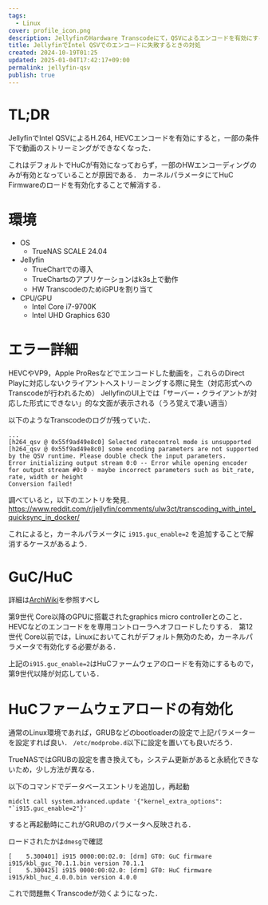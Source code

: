 ```yaml
---
tags:
  - Linux
cover: profile_icon.png
description: JellyfinのHardware Transcodeにて，QSVによるエンコードを有効にするとTranscodeを必要とする条件で再生に失敗する際の対処
title: JellyfinでIntel QSVでのエンコードに失敗するときの対処
created: 2024-10-19T01:25
updated: 2025-01-04T17:42:17+09:00
permalink: jellyfin-qsv
publish: true
---
```

# TL;DR
JellyfinでIntel QSVによるH.264, HEVCエンコードを有効にすると，一部の条件下で動画のストリーミングができなくなった．

これはデフォルトでHuCが有効になっておらず，一部のHWエンコーディングのみが有効となっていることが原因である．
カーネルパラメータにてHuC Firmwareのロードを有効化することで解消する．

# 環境
- OS
    - TrueNAS SCALE 24.04
- Jellyfin
    - TrueChartでの導入
    - TrueChartsのアプリケーションはk3s上で動作
    - HW TranscodeのためiGPUを割り当て
- CPU/GPU
    - Intel Core i7-9700K
    - Intel UHD Graphics 630

# エラー詳細
HEVCやVP9，Apple ProResなどでエンコードした動画を，これらのDirect Playに対応しないクライアントへストリーミングする際に発生（対応形式へのTranscodeが行われるため）
JellyfinのUI上では「サーバー・クライアントが対応した形式にできない」的な文面が表示される（うろ覚えで凄い適当）

以下のようなTranscodeのログが残っていた．
```
...
[h264_qsv @ 0x55f9ad49e8c0] Selected ratecontrol mode is unsupported
[h264_qsv @ 0x55f9ad49e8c0] some encoding parameters are not supported by the QSV runtime. Please double check the input parameters.
Error initializing output stream 0:0 -- Error while opening encoder for output stream #0:0 - maybe incorrect parameters such as bit_rate, rate, width or height
Conversion failed!
```

調べていると，以下のエントリを発見．
https://www.reddit.com/r/jellyfin/comments/ulw3ct/transcoding_with_intel_quicksync_in_docker/

これによると，カーネルパラメータに `i915.guc_enable=2` を追加することで解消するケースがあるよう．

# GuC/HuC
詳細は[ArchWiki](https://wiki.archlinux.jp/index.php/Intel_graphics#GuC.2FHuC_.E3.83.95.E3.82.A1.E3.83.BC.E3.83.A0.E3.82.A6.E3.82.A7.E3.82.A2.E3.81.AE.E3.83.AD.E3.83.BC.E3.83.89.E3.82.92.E6.9C.89.E5.8A.B9.E3.81.AB.E3.81.99.E3.82.8B)を参照すべし

第9世代 Core以降のGPUに搭載されたgraphics micro controllerとのこと．HEVCなどのエンコードをを専用コントローラへオフロードしたりする．
第12世代 Core以前では，Linuxにおいてこれがデフォルト無効のため，カーネルパラメータで有効化する必要がある．

上記の`i915.guc_enable=2`はHuCファームウェアのロードを有効にするもので，第9世代以降が対応している．

# HuCファームウェアロードの有効化
通常のLinux環境であれば，GRUBなどのbootloaderの設定で上記パラメーターを設定すれば良い．
`/etc/modprobe.d`以下に設定を置いても良いだろう．

TrueNASではGRUBの設定を書き換えても，システム更新があると永続化できないため，少し方法が異なる．

以下のコマンドでデータベースエントリを追加し，再起動
```
midclt call system.advanced.update '{"kernel_extra_options": "`i915.guc_enable=2"}'
```
すると再起動時にこれがGRUBのパラメータへ反映される．

ロードされたかは`dmesg`で確認
```
[    5.300401] i915 0000:00:02.0: [drm] GT0: GuC firmware i915/kbl_guc_70.1.1.bin version 70.1.1
[    5.300425] i915 0000:00:02.0: [drm] GT0: HuC firmware i915/kbl_huc_4.0.0.bin version 4.0.0
```

これで問題無くTranscodeが効くようになった．
